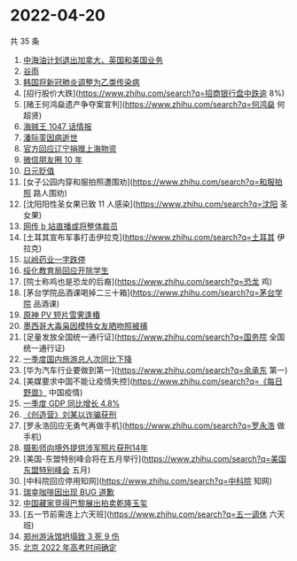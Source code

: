 # 2022-04-20

共 35 条

<!-- BEGIN ZHIHUSEARCH -->
<!-- 最后更新时间 Wed Apr 20 2022 15:12:49 GMT+0800 (China Standard Time) -->
1. [中海油计划退出加拿大、英国和美国业务](https://www.zhihu.com/search?q=中海油退出西方业务)
1. [谷雨](https://www.zhihu.com/search?q=谷雨)
1. [韩国将新冠肺炎调整为乙类传染病](https://www.zhihu.com/search?q=韩国新冠肺炎调整为乙类)
1. [招行股价大跌](https://www.zhihu.com/search?q=招商银行盘中跌逾 8%)
1. [赌王何鸿燊遗产争夺案宣判](https://www.zhihu.com/search?q=何鸿燊 何超贤)
1. [海贼王 1047 话情报](https://www.zhihu.com/search?q=海贼王1047)
1. [潘际銮因病逝世](https://www.zhihu.com/search?q=潘际銮逝世)
1. [官方回应辽宁捐赠上海物资](https://www.zhihu.com/search?q=辽宁捐赠上海物资)
1. [微信朋友圈 10 年](https://www.zhihu.com/search?q=朋友圈)
1. [日元贬值](https://www.zhihu.com/search?q=日元贬值)
1. [女子公园内穿和服拍照遭围劝](https://www.zhihu.com/search?q=和服拍照 路人围劝)
1. [沈阳阳性圣女果已致 11 人感染](https://www.zhihu.com/search?q=沈阳 圣女果)
1. [网传 b 站直播或将整体裁员](https://www.zhihu.com/search?q=b站直播)
1. [土耳其宣布军事打击伊拉克](https://www.zhihu.com/search?q=土耳其 伊拉克)
1. [以岭药业一字跌停](https://www.zhihu.com/search?q=以岭药业一字跌停)
1. [绥化教育局回应开除学生](https://www.zhihu.com/search?q=绥化教育局回应)
1. [院士称鸡也是恐龙的后裔](https://www.zhihu.com/search?q=恐龙 鸡)
1. [茅台学院品酒课喝掉二三十箱](https://www.zhihu.com/search?q=茅台学院 品酒课)
1. [原神 PV 短片雪霁逢椿](https://www.zhihu.com/search?q=原神PV)
1. [墨西哥大毒枭因模特女友晒吻照被捕](https://www.zhihu.com/search?q=墨西哥毒枭被捕)
1. [足量发放全国统一通行证](https://www.zhihu.com/search?q=国务院 全国统一通行证)
1. [一季度国内旅游总人次同比下降](https://www.zhihu.com/search?q=国内旅游总人次同比下降)
1. [华为汽车行业要做到第一](https://www.zhihu.com/search?q=余承东 第一)
1. [美媒要求中国不能让疫情失控](https://www.zhihu.com/search?q=《每日野兽》 中国疫情)
1. [一季度 GDP 同比增长 4.8%](https://www.zhihu.com/search?q=一季度GDP)
1. [《创造营》刘某以诈骗获刑](https://www.zhihu.com/search?q=刘丞以诈骗)
1. [罗永浩回应无勇气再做手机](https://www.zhihu.com/search?q=罗永浩 做手机)
1. [摄影师向境外提供涉军照片获刑14年](https://www.zhihu.com/search?q=摄影师获刑14年)
1. [美国-东盟特别峰会将在五月举行](https://www.zhihu.com/search?q=美国东盟特别峰会 五月)
1. [中科院回应停用知网](https://www.zhihu.com/search?q=中科院 知网)
1. [瑞幸咖啡因出现 BUG 道歉](https://www.zhihu.com/search?q=瑞幸咖啡因BUG道歉)
1. [中国藏家竞得巴黎展出拍卖乾隆玉玺](https://www.zhihu.com/search?q=中国藏家竞得巴黎拍卖乾隆玉玺)
1. [五一节前需连上六天班](https://www.zhihu.com/search?q=五一调休 六天班)
1. [郑州游泳馆坍塌致 3 死 9 伤](https://www.zhihu.com/search?q=郑州游泳馆坍塌)
1. [北京 2022 年高考时间确定](https://www.zhihu.com/search?q=北京2022年高考时间)
<!-- END ZHIHUSEARCH -->
